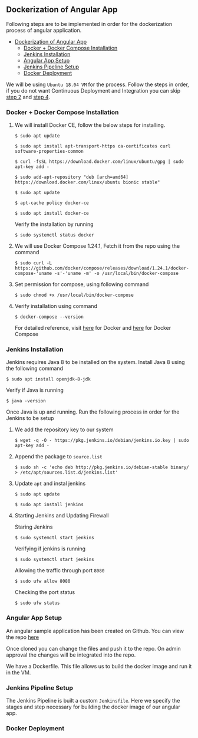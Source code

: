 ## Dockerization of Angular App
Following steps are to be implemented in order for the dockerization process of angular application.

- [Dockerization of Angular App](#Dockerization-of-Angular-App)
  - [Docker + Docker Compose Installation](#Docker--Docker-Compose-Installation)
  - [Jenkins Installation](#Jenkins-Installation)
  - [Angular App Setup](#Angular-App-Setup)
  - [Jenkins Pipeline Setup](#Jenkins-Pipeline-Setup)
  - [Docker Deployment](#Docker-Deployment)

We will be using `Ubuntu 18.04 VM` for the process.
Follow the steps in order, if you do not want Continuous Deployment and Integration you can skip [step 2](#Jenkins-Installation) and [step 4](#Jenkins-Pipeline-Setup).

### Docker + Docker Compose Installation

1.  We will install Docker CE, follow the below steps for installing.
    
    ```$ sudo apt update```

    ```$ sudo apt install apt-transport-https ca-certificates curl software-properties-common```

    ```$ curl -fsSL https://download.docker.com/linux/ubuntu/gpg | sudo apt-key add - ```

    ```$ sudo add-apt-repository "deb [arch=amd64] https://download.docker.com/linux/ubuntu bionic stable" ```

    ```$ sudo apt update ```

    ```$ apt-cache policy docker-ce ```

    ```$ sudo apt install docker-ce ```

    Verify the installation by running

    ```$ sudo systemctl status docker ```

2.  We will use Docker Compose 1.24.1, Fetch it from the repo using the command

    ```$ sudo curl -L https://github.com/docker/compose/releases/download/1.24.1/docker-compose-'uname -s'-'uname -m' -o /usr/local/bin/docker-compose```
3. Set permission for compose, using following command
    
    ```$ sudo chmod +x /usr/local/bin/docker-compose```
4. Verify installation using command
   
   ```$ docker-compose --version```

   For detailed reference, visit [here](https://www.digitalocean.com/community/tutorials/how-to-install-and-use-docker-on-ubuntu-18-04) for Docker and [here](https://www.digitalocean.com/community/tutorials/how-to-install-and-use-docker-on-ubuntu-18-04) for Docker Compose

### Jenkins Installation
Jenkins requires Java 8 to be installed on the system. Install Java 8 using the following command
    
```$ sudo apt install openjdk-8-jdk```

Verify if Java is running

```$ java -version```

Once Java is up and running. Run the following process in order for the Jenkins to be setup

1.  We add the repository key to our system
   
    ```$ wget -q -O - https://pkg.jenkins.io/debian/jenkins.io.key | sudo apt-key add -```

2. Append the package to `source.list` 
    
    ```$ sudo sh -c 'echo deb http://pkg.jenkins.io/debian-stable binary/ > /etc/apt/sources.list.d/jenkins.list'```

3. Update `apt` and instal jenkins

    ```$ sudo apt update```

    ```$ sudo apt install jenkins```
4. Starting Jenkins and Updating Firewall
    
    Staring Jenkins
    
    ```$ sudo systemctl start jenkins```
    
    Verifying if jenkins is running
    
    ```$ sudo systemctl start jenkins```
    
    Allowing the traffic through port `8080`
    
    ```$ sudo ufw allow 8080```
    
    Checking the port status
    
    ```$ sudo ufw status```

### Angular App Setup

An angular sample application has been created on Github. You can view the repo [here](https://github.com/YashaswiNayak99/devops-project-201)

Once cloned you can change the files and push it to the repo. On admin approval the changes will be integrated into the repo.

We have a Dockerfile. This file allows us to build the docker image and run it in the VM.


### Jenkins Pipeline Setup

The Jenkins Pipeline is built a custom `Jenkinsfile`. Here we specify the stages and step necessary for building the docker image of our angular app.

### Docker Deployment
